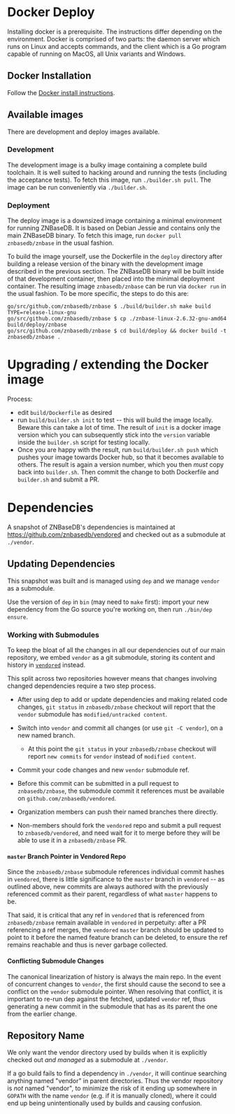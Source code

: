 # Docker Deploy

Installing docker is a prerequisite. The instructions differ depending on the
environment. Docker is comprised of two parts: the daemon server which runs on
Linux and accepts commands, and the client which is a Go program capable of
running on MacOS, all Unix variants and Windows.

## Docker Installation

Follow the [Docker install
instructions](https://docs.docker.com/engine/installation/).

## Available images

There are development and deploy images available.

### Development

The development image is a bulky image containing a complete build toolchain.
It is well suited to hacking around and running the tests (including the
acceptance tests). To fetch this image, run `./builder.sh pull`. The image can
be run conveniently via `./builder.sh`.

### Deployment

The deploy image is a downsized image containing a minimal environment for
running ZNBaseDB. It is based on Debian Jessie and contains only the main
ZNBaseDB binary. To fetch this image, run `docker pull
znbasedb/znbase` in the usual fashion.

To build the image yourself, use the Dockerfile in the `deploy` directory after
building a release version of the binary with the development image described in
the previous section. The ZNBaseDB binary will be built inside of that
development container, then placed into the minimal deployment container. The
resulting image `znbasedb/znbase` can be run via `docker run` in the
usual fashion. To be more specific, the steps to do this are:

```
go/src/github.com/znbasedb/znbase $ ./build/builder.sh make build TYPE=release-linux-gnu
go/src/github.com/znbasedb/znbase $ cp ./znbase-linux-2.6.32-gnu-amd64 build/deploy/znbase
go/src/github.com/znbasedb/znbase $ cd build/deploy && docker build -t znbasedb/znbase .
```

# Upgrading / extending the Docker image

Process:

- edit `build/Dockerfile` as desired
- run `build/builder.sh init` to test -- this will build the image locally. Beware this can take a lot of time. The result of `init` is a docker image version which you can subsequently stick into the `version` variable inside the `builder.sh` script for testing locally.
- Once you are happy with the result, run `build/builder.sh push` which pushes your image towards Docker hub, so that it becomes available to others. The result is again a version number, which you then *must* copy back into `builder.sh`. Then commit the change to both Dockerfile and `builder.sh` and submit a PR.

#  Dependencies

A snapshot of ZNBaseDB's dependencies is maintained at
https://github.com/znbasedb/vendored and checked out as a submodule at
`./vendor`.

## Updating Dependencies

This snapshot was built and is managed using `dep` and we manage `vendor` as a
submodule.

Use the version of `dep` in `bin` (may need to `make` first): import your new
dependency from the Go source you're working on, then run `./bin/dep ensure`.

### Working with Submodules

To keep the bloat of all the changes in all our dependencies out of our main
repository, we embed `vendor` as a git submodule, storing its content and
history in [`vendored`](https://github.com/znbasedb/vendored) instead.

This split across two repositories however means that changes involving
changed dependencies require a two step process.

- After using dep to add or update dependencies and making related code
changes, `git status` in `znbasedb/znbase` checkout will report that the
`vendor` submodule has `modified/untracked content`.

- Switch into `vendor` and commit all changes (or use `git -C vendor`), on a
new named branch.

   + At this point the `git status` in your `znbasedb/znbase` checkout
will report `new commits` for `vendor` instead of `modified content`.

- Commit your code changes and new `vendor` submodule ref.

- Before this commit can be submitted in a pull request to
`znbasedb/znbase`, the submodule commit it references must be available
on `github.com/znbasedb/vendored`.

* Organization members can push their named branches there directly.

* Non-members should fork the `vendored` repo and submit a pull request to
`znbasedb/vendored`, and need wait for it to merge before they will be able
to use it in a `znbasedb/znbase` PR.

#### `master` Branch Pointer in Vendored Repo

Since the `znbasedb/znbase` submodule references individual commit
hashes in `vendored`, there is little significance to the `master` branch in
`vendored` -- as outlined above, new commits are always authored with the
previously referenced commit as their parent, regardless of what `master`
happens to be.

That said, it is critical that any ref in `vendored` that is referenced from
`znbasedb/znbase` remain available in `vendored` in perpetuity: after a
PR referencing a ref merges, the `vendored` `master` branch should be updated
to point to it before the named feature branch can be deleted, to ensure the
ref remains reachable and thus is never garbage collected.

#### Conflicting Submodule Changes

The canonical linearization of history is always the main repo. In the event
of concurrent changes to `vendor`, the first should cause the second to see a
conflict on the `vendor` submodule pointer. When resolving that conflict, it
is important to re-run dep against the fetched, updated `vendor` ref, thus
generating a new commit in the submodule that has as its parent the one from
the earlier change.

## Repository Name

We only want the vendor directory used by builds when it is explicitly checked
out *and managed* as a submodule at `./vendor`.

If a go build fails to find a dependency in `./vendor`, it will continue
searching anything named "vendor" in parent directories. Thus the vendor
repository is _not_ named "vendor", to minimize the risk of it ending up
somewhere in `GOPATH` with the name `vendor` (e.g. if it is manually cloned),
where it could end up being unintentionally used by builds and causing
confusion.
